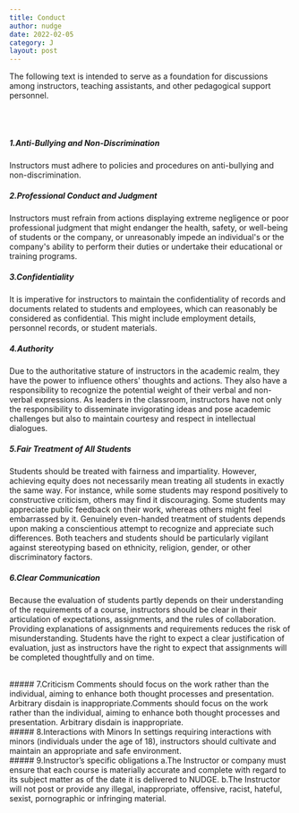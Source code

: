 ```yaml
---
title: Conduct
author: nudge
date: 2022-02-05
category: J
layout: post
---
```

The following text is intended to serve as a foundation for discussions among instructors, teaching assistants, and other pedagogical support personnel.

<br>
<br>

##### 1.Anti-Bullying and Non-Discrimination
Instructors must adhere to policies and procedures on anti-bullying and non-discrimination.
<br>
##### 2.Professional Conduct and Judgment
Instructors must refrain from actions displaying extreme negligence or poor professional judgment that might endanger the health, safety, or well-being of students or the company, or unreasonably impede an individual's or the company's ability to perform their duties or undertake their educational or training programs.
<br>
##### 3.Confidentiality
It is imperative for instructors to maintain the confidentiality of records and documents related to students and employees, which can reasonably be considered as confidential. This might include employment details, personnel records, or student materials.
<br>
##### 4.Authority
Due to the authoritative stature of instructors in the academic realm, they have the power to influence others' thoughts and actions. They also have a responsibility to recognize the potential weight of their verbal and non-verbal expressions. As leaders in the classroom, instructors have not only the responsibility to disseminate invigorating ideas and pose academic challenges but also to maintain courtesy and respect in intellectual dialogues.
<br>
##### 5.Fair Treatment of All Students
Students should be treated with fairness and impartiality. However, achieving equity does not necessarily mean treating all students in exactly the same way. For instance, while some students may respond positively to constructive criticism, others may find it discouraging. Some students may appreciate public feedback on their work, whereas others might feel embarrassed by it. Genuinely even-handed treatment of students depends upon making a conscientious attempt to recognize and appreciate such differences. Both teachers and students should be particularly vigilant against stereotyping based on ethnicity, religion, gender, or other discriminatory factors.
<br>
##### 6.Clear Communication
Because the evaluation of students partly depends on their understanding of the requirements of a course, instructors should be clear in their articulation of expectations, assignments, and the rules of collaboration. Providing explanations of assignments and requirements reduces the risk of misunderstanding. Students have the right to expect a clear justification of evaluation, just as instructors have the right to expect that assignments will be completed thoughtfully and on time.


<br>
##### 7.Criticism
Comments should focus on the work rather than the individual, aiming to enhance both thought processes and presentation.  Arbitrary disdain is inappropriate.Comments should focus on the work rather than the individual, aiming to enhance both thought processes and presentation.  Arbitrary disdain is inappropriate.
<br>
##### 8.Interactions with Minors
In settings requiring interactions with minors (individuals under the age of 18), instructors should cultivate and maintain an appropriate and safe environment.
<br>
##### 9.Instructor’s specific obligations
a.The Instructor or company must ensure that each course is materially accurate and complete with regard to its subject matter as of the date it is delivered to NUDGE.
b.The Instructor will not post or provide any illegal, inappropriate, offensive, racist, hateful, sexist, pornographic or infringing material.


<br>
<br>
